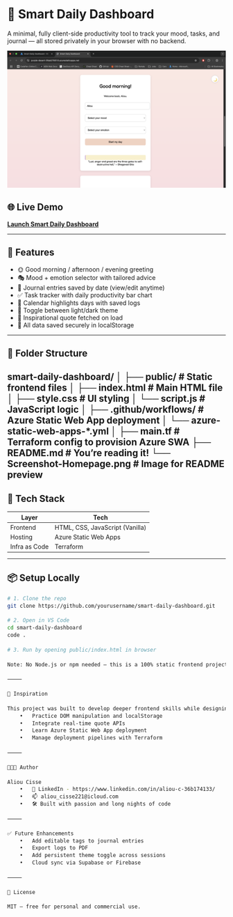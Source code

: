# 🧠 Smart Daily Dashboard

A minimal, fully client-side productivity tool to track your mood, tasks, and journal — all stored privately in your browser with no backend.

![Screenshot of the Smart Daily Dashboard](./Screenshot-Homepage.png)

## 🌐 Live Demo

**[Launch Smart Daily Dashboard](https://purple-desert-05ab2150f.6.azurestaticapps.net)**

---

## 🔧 Features

- 🌞 Good morning / afternoon / evening greeting
- 🎭 Mood + emotion selector with tailored advice
- 📝 Journal entries saved by date (view/edit anytime)
- ✅ Task tracker with daily productivity bar chart
- 📅 Calendar highlights days with saved logs
- 🌚 Toggle between light/dark theme
- 📖 Inspirational quote fetched on load
- 💾 All data saved securely in localStorage

---

## 📁 Folder Structure
smart-daily-dashboard/
│
├── public/                   # Static frontend files
│   ├── index.html            # Main HTML file
│   ├── style.css             # UI styling
│   └── script.js             # JavaScript logic
│
├── .github/workflows/        # Azure Static Web App deployment
│   └── azure-static-web-apps-*.yml
│
├── main.tf                   # Terraform config to provision Azure SWA
├── README.md                 # You’re reading it!
└── Screenshot-Homepage.png  # Image for README preview
---

## 🚀 Tech Stack

| Layer         | Tech                            |
|--------------|----------------------------------|
| Frontend     | HTML, CSS, JavaScript (Vanilla) |
| Hosting      | Azure Static Web Apps            |
| Infra as Code| Terraform                        |

---

## 📦 Setup Locally

```bash
# 1. Clone the repo
git clone https://github.com/yourusername/smart-daily-dashboard.git

# 2. Open in VS Code
cd smart-daily-dashboard
code .

# 3. Run by opening public/index.html in browser

Note: No Node.js or npm needed — this is a 100% static frontend project.

⸻

🧠 Inspiration

This project was built to develop deeper frontend skills while designing something personally meaningful. It helped me:
	•	Practice DOM manipulation and localStorage
	•	Integrate real-time quote APIs
	•	Learn Azure Static Web App deployment
	•	Manage deployment pipelines with Terraform

⸻

👨🏾‍💻 Author

Aliou Cisse
	•	🔗 LinkedIn - https://www.linkedin.com/in/aliou-c-36b174133/
	•	📫 aliou_cisse221@icloud.com 
	•	🛠️ Built with passion and long nights of code

⸻

✅ Future Enhancements
	•	Add editable tags to journal entries
	•	Export logs to PDF
	•	Add persistent theme toggle across sessions
	•	Cloud sync via Supabase or Firebase

⸻

📜 License

MIT — free for personal and commercial use.

